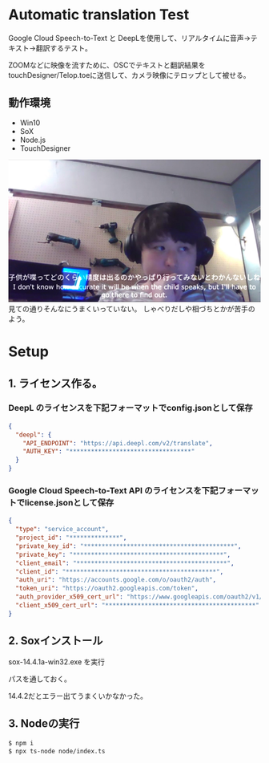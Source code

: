 # Automatic translation Test

Google Cloud Speech-to-Text と DeepLを使用して、リアルタイムに音声→テキスト→翻訳するテスト。

ZOOMなどに映像を流すために、OSCでテキストと翻訳結果をtouchDesigner/Telop.toeに送信して、カメラ映像にテロップとして被せる。

## 動作環境
* Win10
* SoX
* Node.js
* TouchDesigner




![Capture](./sttcap.jpg)
見ての通りそんなにうまくいっていない。
しゃべりだしや相づちとかが苦手のよう。

# Setup

## 1. ライセンス作る。

### DeepL のライセンスを下記フォーマットでconfig.jsonとして保存
```config.json
{
  "deepl": {
    "API_ENDPOINT": "https://api.deepl.com/v2/translate",
    "AUTH_KEY": "**********************************"
  }
}
```


### Google Cloud Speech-to-Text API のライセンスを下記フォーマットでlicense.jsonとして保存
```license.json
{
  "type": "service_account",
  "project_id": "**************",
  "private_key_id": "******************************************",
  "private_key": "******************************************",
  "client_email": "******************************************",
  "client_id": "******************************************",
  "auth_uri": "https://accounts.google.com/o/oauth2/auth",
  "token_uri": "https://oauth2.googleapis.com/token",
  "auth_provider_x509_cert_url": "https://www.googleapis.com/oauth2/v1/certs",
  "client_x509_cert_url": "******************************************"
}
```

## 2. Soxインストール
sox-14.4.1a-win32.exe を実行

パスを通しておく。

14.4.2だとエラー出てうまくいかなかった。

## 3. Nodeの実行
```angular2html
$ npm i
$ npx ts-node node/index.ts
```